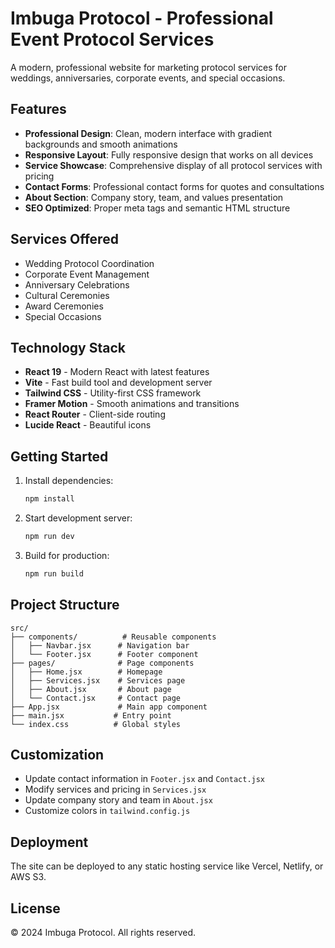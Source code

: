 # Imbuga Protocol - Professional Event Protocol Services

A modern, professional website for marketing protocol services for weddings, anniversaries, corporate events, and special occasions.

## Features

- **Professional Design**: Clean, modern interface with gradient backgrounds and smooth animations
- **Responsive Layout**: Fully responsive design that works on all devices
- **Service Showcase**: Comprehensive display of all protocol services with pricing
- **Contact Forms**: Professional contact forms for quotes and consultations
- **About Section**: Company story, team, and values presentation
- **SEO Optimized**: Proper meta tags and semantic HTML structure

## Services Offered

- Wedding Protocol Coordination
- Corporate Event Management
- Anniversary Celebrations
- Cultural Ceremonies
- Award Ceremonies
- Special Occasions

## Technology Stack

- **React 19** - Modern React with latest features
- **Vite** - Fast build tool and development server
- **Tailwind CSS** - Utility-first CSS framework
- **Framer Motion** - Smooth animations and transitions
- **React Router** - Client-side routing
- **Lucide React** - Beautiful icons

## Getting Started

1. Install dependencies:
   ```bash
   npm install
   ```

2. Start development server:
   ```bash
   npm run dev
   ```

3. Build for production:
   ```bash
   npm run build
   ```

## Project Structure

```
src/
├── components/          # Reusable components
│   ├── Navbar.jsx      # Navigation bar
│   └── Footer.jsx      # Footer component
├── pages/              # Page components
│   ├── Home.jsx        # Homepage
│   ├── Services.jsx    # Services page
│   ├── About.jsx       # About page
│   └── Contact.jsx     # Contact page
├── App.jsx             # Main app component
├── main.jsx           # Entry point
└── index.css          # Global styles
```

## Customization

- Update contact information in `Footer.jsx` and `Contact.jsx`
- Modify services and pricing in `Services.jsx`
- Update company story and team in `About.jsx`
- Customize colors in `tailwind.config.js`

## Deployment

The site can be deployed to any static hosting service like Vercel, Netlify, or AWS S3.

## License

© 2024 Imbuga Protocol. All rights reserved.